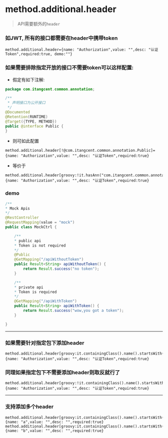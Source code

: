 # method.additional.header

> API需要额外的`header`

### 如JWT, 所有的接口都需要在header中携带token

```properties
method.additional.header={name: "Authorization",value: "",desc: "认证Token",required:true, demo:""}
```

### 如果需要排除指定开放的接口不需要token可以这样配置:

- 假定有如下注解:

```java
package com.itangcent.common.annotation;

/**
 * 声明接口为公开接口
 */
@Documented
@Retention(RUNTIME)
@Target({TYPE, METHOD})
public @interface Public {
}

```

- 则可如此配置

```properties
method.additional.header[!@com.itangcent.common.annotation.Public]={name: "Authorization",value: "",desc: "认证Token",required:true}
```

- 等价于

```properties
method.additional.header[groovy:!it.hasAnn("com.itangcent.common.annotation.Public")]={name: "Authorization",value: "",desc: "认证Token",required:true}
```


### demo

```java
/**
* Mock Apis
*/
@RestController
@RequestMapping(value = "mock")
public class MockCtrl {

    /**
    * public api
    * Token is not required
    */
    @Public
    @GetMapping("/apiWithoutToken")
    public Result<String> apiWithoutToken() {
        return Result.success("no token");
    }

    /**
    * private api
    * Token is required
    */
    @GetMapping("/apiWithToken")
    public Result<String> apiWithToken() {
        return Result.success("wow,you got a token");
    }

}
```

---


### 如果需要针对指定包下添加header

```properties
method.additional.header[groovy:it.containingClass().name().startsWith("com.test.api")]={name: "Authorization",value: "",desc: "认证Token",required:true}
```

### 同理如果指定包下不需要添加header则取反就行了

```properties
method.additional.header[groovy:!it.containingClass().name().startsWith("com.test.api")]={name: "Authorization",value: "",desc: "认证Token",required:true}
```

---

### 支持添加多个header

```properties
method.additional.header[groovy:it.containingClass().name().startsWith("com.test.api")]={name: "a",value: "",desc: "",required:true}
method.additional.header[groovy:it.containingClass().name().startsWith("com.test.api")]={name: "b",value: "",desc: "",required:true}
```